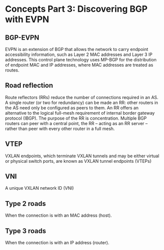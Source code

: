 # Concepts Part 3: Discovering BGP with EVPN

## BGP-EVPN
EVPN is an extension of BGP that allows the network to carry endpoint accessibility information, such as Layer 2 MAC addresses and Layer 3 IP addresses. This control plane technology uses MP-BGP for the distribution of endpoint MAC and IP addresses, where MAC addresses are treated as routes.

## Road reflection
Route reflectors (RRs) reduce the number of connections required in an AS. A single router (or two for redundancy) can be made an RR: other routers in the AS need only be configured as peers to them. An RR offers an alternative to the logical full-mesh requirement of internal border gateway protocol (IBGP). The purpose of the RR is concentration. Multiple BGP routers can peer with a central point, the RR – acting as an RR server – rather than peer with every other router in a full mesh. 

## VTEP
VXLAN endpoints, which terminate VXLAN tunnels and may be either virtual or physical switch ports, are known as VXLAN tunnel endpoints (VTEPs)

## VNI
A unique VXLAN network ID (VNI)

## Type 2 roads
When the connection is with an MAC address (host).

## Type 3 roads
When the connection is with an IP address (router).
